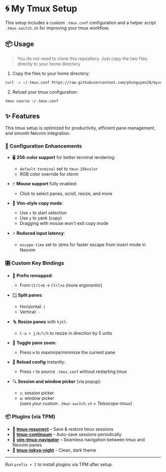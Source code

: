 # 🌀 My Tmux Setup

This setup includes a custom `.tmux.conf` configuration and a helper script `.tmux-switch.sh` for improving your tmux workflow.

## 📦 Usage

> You do not need to clone this repository. Just copy the two files directly to your home directory

1. Copy the files to your home directory:

```sh
curl -o ~/.tmux.conf https://raw.githubusercontent.com/phunguyen19/mysetup-tmux/main/.tmux.conf
```

2. Reload your tmux configuration:

```
tmux source ~/.tmux.conf
```

## ✨ Features

This tmux setup is optimized for productivity, efficient pane management, and smooth Neovim integration.

### 🔧 Configuration Enhancements

- 🖥 **256-color support** for better terminal rendering:
  - `default-terminal` set to `tmux-256color`
  - RGB color override for xterm

- 🖱 **Mouse support** fully enabled:
  - Click to select panes, scroll, resize, and more

- 🧠 **Vim-style copy mode**:
  - Use `v` to start selection
  - Use `y` to yank (copy)
  - Dragging with mouse won't exit copy mode

- ⚡ **Reduced input latency**:
  - `escape-time` set to `10`ms for faster escape from insert mode in Neovim

### 🎛 Custom Key Bindings

- 🔄 **Prefix remapped**:
  - From `Ctrl+b` → `Ctrl+a` (more ergonomic)

- 🪟 **Split panes**:
  - Horizontal: `|`
  - Vertical: `-`

- 🪜 **Resize panes** with `hjkl`:
  - `C-a + j/k/l/h` to resize in direction by 5 units

- 🧍 **Toggle pane zoom**:
  - Press `m` to maximize/minimize the current pane

- 🔁 **Reload config** instantly:
  - Press `r` to source `.tmux.conf` without restarting tmux

- 🔍 **Session and window picker** (via popup):
  - `s`: session picker
  - `w`: window picker  
  _(uses your custom `.tmux-switch.sh` + Telescope-tmux)_

### 📦 Plugins (via TPM)

- 🔄 **[tmux-resurrect](https://github.com/tmux-plugins/tmux-resurrect)** – Save & restore tmux sessions
- 🧠 **[tmux-continuum](https://github.com/tmux-plugins/tmux-continuum)** – Auto-save sessions periodically
- 🚀 **[vim-tmux-navigator](https://github.com/christoomey/vim-tmux-navigator)** – Seamless navigation between tmux and Neovim panes
- 🌃 **[tmux-tokyo-night](https://github.com/fabioluciano/tmux-tokyo-night)** – Clean, dark theme

---

Run `prefix + I` to install plugins via TPM after setup.
